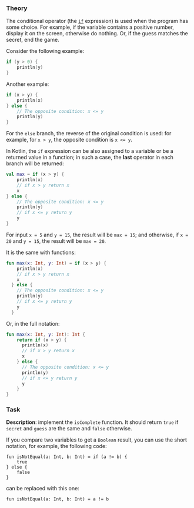 ### Theory

The conditional operator (the [`if`](https://kotlinlang.org/docs/control-flow.html#if-expression) expression) 
is used when the program has some choice. 
For example, if the variable contains a positive number, display it on the screen, 
otherwise do nothing. 
Or, if the guess matches the secret, end the game.

Consider the following example:
```kotlin
if (y > 0) {
    println(y)
}
```
Another example: 
```kotlin
if (x > y) {
    println(x)
} else {
    // The opposite condition: x <= y
    println(y)
}
```

For the `else` branch, the reverse of the original condition is used: for example,
for `x > y`, the opposite condition is `x <= y`.

In Kotlin, the `if` expression can be also assigned to a variable 
or be a returned value in a function; in such a case, the **last** operator in each branch will be returned:
```kotlin
val max = if (x > y) {
    println(x)
    // if x > y return x
    x
} else {
    // The opposite condition: x <= y
    println(y)
    // if x <= y return y
    y
}
```
For input `x = 5` and `y = 15`, the result will be `max = 15`; and otherwise, 
if `x = 20` and `y = 15`, the result will be `max = 20`.

It is the same with functions:
```kotlin
fun max(x: Int, y: Int) = if (x > y) {
    println(x)
    // if x > y return x
    x
  } else {
    // The opposite condition: x <= y
    println(y)
    // if x <= y return y
    y
  }
```
Or, in the full notation:
```kotlin
fun max(x: Int, y: Int): Int {
    return if (x > y) {
      println(x)
      // if x > y return x
      x
    } else {
      // The opposite condition: x <= y
      println(y)
      // if x <= y return y
      y
    }
}
```

### Task

**Description**: implement the `isComplete` function. It should return `true` 
if `secret` and `guess` are the same and `false` otherwise.

<div class="hint">

If you compare two variables to get a <code>Boolean</code> result, you can use the short notation, 
for example, the following code:
```
fun isNotEqual(a: Int, b: Int) = if (a != b) {
    true
} else {
    false
}
```
can be replaced with this one:
```
fun isNotEqual(a: Int, b: Int) = a != b
```
</div>
